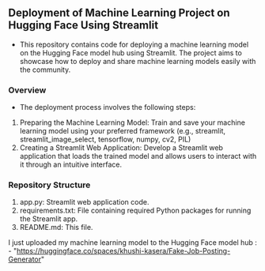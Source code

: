 ## Deployment of Machine Learning Project on Hugging Face Using Streamlit

- This repository contains code for deploying a machine learning model on the Hugging Face model hub using Streamlit. The project aims to showcase how to deploy and share machine learning models easily with the community.

### Overview
- The deployment process involves the following steps:
1. Preparing the Machine Learning Model: Train and save your machine learning model using your preferred framework (e.g., streamlit, streamlit_image_select, tensorflow, numpy, cv2, PIL)
2. Creating a Streamlit Web Application: Develop a Streamlit web application that loads the trained model and allows users to interact with it through an intuitive interface.

### Repository Structure
1. app.py: Streamlit web application code.
2. requirements.txt: File containing required Python packages for running the Streamlit app.
3. README.md: This file.

I just uploaded my machine learning model to the Hugging Face model hub : - "https://huggingface.co/spaces/khushi-kasera/Fake-Job-Posting-Generator"
